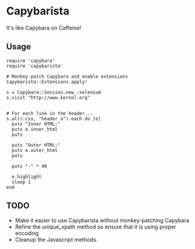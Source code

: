 Capybarista
=========================

It's like Capybara on Caffeine!


Usage
-------------------------

    require 'capybara'
    require 'capybarista'

    # Monkey-patch Capybara and enable extensions
    Capybarista::Extensions.apply!

    s = Capybara::Session.new :selenium
    s.visit "http://www.kernel.org"


    # For each link in the header...
    s.all(:css, "header a").each do |e|
      puts "Inner HTML:"
      puts e.inner_html
      puts

      puts "Outer HTML:"
      puts e.outer_html
      puts

      puts "-" * 40

      e.highlight
      sleep 1
    end


TODO
-------------------------

* Make it easier to use Capybarista without monkey-patching Capybara
* Refine the unique_xpath method so ensure that it is using proper encoding
* Cleanup the Javascript methods.

